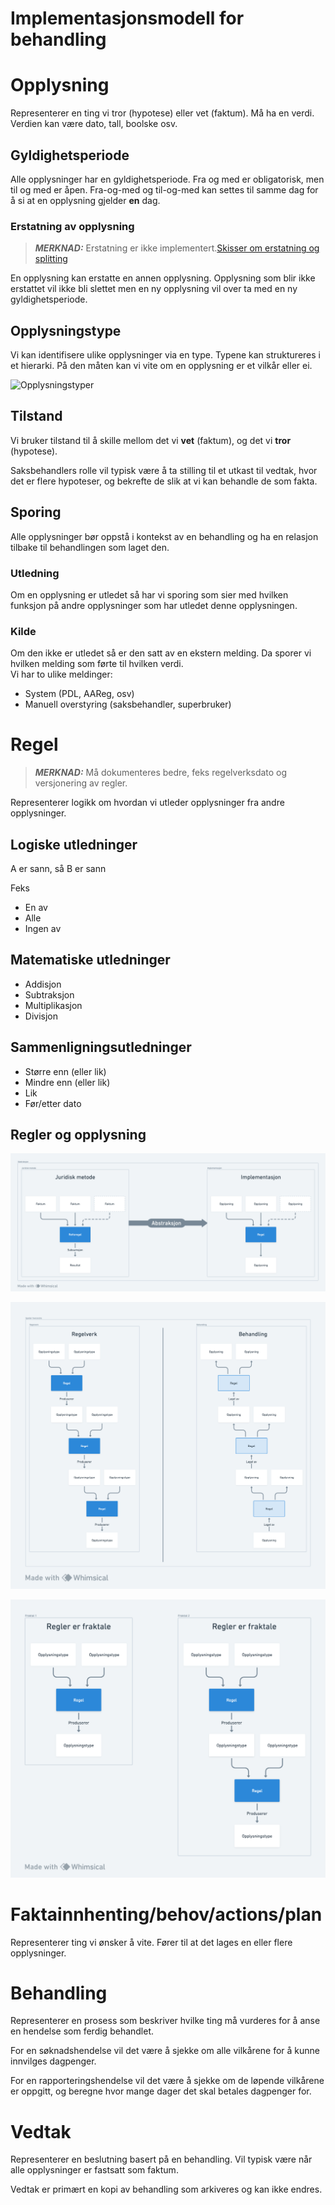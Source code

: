 # Implementasjonsmodell for behandling

# Opplysning

Representerer en ting vi tror (hypotese) eller vet (faktum). Må ha en verdi. Verdien kan være dato, tall, boolske osv. 

## Gyldighetsperiode

Alle opplysninger har en gyldighetsperiode. Fra og med er obligatorisk, men til og med er åpen. Fra-og-med og til-og-med kan settes til samme dag for å si at en opplysning gjelder **en** dag.

### Erstatning av opplysning 

> **_MERKNAD:_** Erstatning er ikke implementert.[Skisser om erstatning og splitting](https://whimsical.com/erstatning-og-splitting-AnGM4QKHzDUyq7DT3zW1E7)

En opplysning kan erstatte en annen opplysning. Opplysning som blir ikke erstattet vil ikke bli slettet men en ny opplysning vil over ta med en ny gyldighetsperiode. 

## Opplysningstype

Vi kan identifisere ulike opplysninger via en type. Typene kan struktureres i et hierarki. På den måten kan vi vite om en opplysning er et vilkår eller ei.

![](.oppysningstyper.png "Opplysningstyper")

## Tilstand

Vi bruker tilstand til å skille mellom det vi **vet** \(faktum\), og det vi **tror** \(hypotese\).

Saksbehandlers rolle vil typisk være å ta stilling til et utkast til vedtak, hvor det er flere hypoteser, og bekrefte de slik at vi kan behandle de som fakta.

## Sporing

Alle opplysninger bør oppstå i kontekst av en behandling og ha en relasjon tilbake til behandlingen som laget den.

### Utledning
Om en opplysning er utledet så har vi sporing som sier med hvilken funksjon på andre opplysninger som har utledet denne opplysningen. 


### Kilde

Om den ikke er utledet så er den satt av en ekstern melding. Da sporer vi hvilken melding som førte til hvilken verdi.  
Vi har to ulike meldinger:

- System (PDL, AAReg, osv)
- Manuell overstyring (saksbehandler, superbruker)

# Regel

> **_MERKNAD:_**  Må dokumenteres bedre, feks regelverksdato og versjonering av regler.

Representerer logikk om hvordan vi utleder opplysninger fra andre opplysninger.

## Logiske utledninger
A er sann, så B er sann

Feks
- En av
- Alle 
- Ingen av

## Matematiske utledninger

- Addisjon
- Subtraksjon
- Multiplikasjon
- Divisjon

## Sammenligningsutledninger

- Større enn (eller lik)
- Mindre enn (eller lik)
- Lik
- Før/etter dato

## Regler og opplysning 

![](juridiskmetode.png "Juridisk metode mot implementasjonsmodell")

![](regelverk.png "Regelverk")

![](regel-er-fraktale.png "Regel er fraktale")

# Faktainnhenting/behov/actions/plan

Representerer ting vi ønsker å vite. Fører til at det lages en eller flere opplysninger.

# Behandling

Representerer en prosess som beskriver hvilke ting må vurderes for å anse en hendelse som ferdig behandlet.

For en søknadshendelse vil det være å sjekke om alle vilkårene for å kunne innvilges dagpenger.

For en rapporteringshendelse vil det være å sjekke om de løpende vilkårene er oppgitt, og beregne hvor mange dager det skal betales dagpenger for.


# Vedtak

Representerer en beslutning basert på en behandling. Vil typisk være når alle opplysninger er fastsatt som faktum.

Vedtak er primært en kopi av behandling som arkiveres og kan ikke endres.

